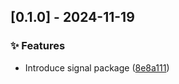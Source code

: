 
## 
## [0.1.0] - 2024-11-19

### ✨ Features

- Introduce signal package ([8e8a111](https://github.com/KhaledSMQ/avati/commits/8e8a111))